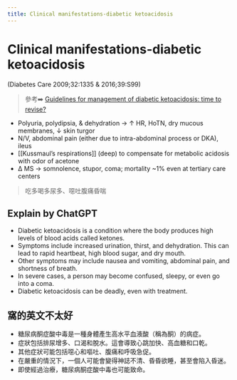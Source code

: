 ```yaml
---
title: Clinical manifestations-diabetic ketoacidosis
---
```

# Clinical manifestations-diabetic ketoacidosis


 (Diabetes Care 2009;32:1335 & 2016;39:S99)
> 參考➡️ [Guidelines for management of diabetic ketoacidosis: time to revise?](https://www.thelancet.com/journals/landia/article/PIIS2213-8587(17)30093-1/fulltext)

* Polyuria, polydipsia, & dehydration → ↑ HR, HoTN, dry mucous membranes, ↓ skin turgor
* N/V, abdominal pain (either due to intra-abdominal process or DKA), ileus
* [[Kussmaul’s respirations]] (deep) to compensate for metabolic acidosis with odor of acetone
* Δ MS → somnolence, stupor, coma; mortality ~1% even at tertiary care centers

> 吃多喝多尿多、噁吐腹痛昏喘

## Explain by ChatGPT


- Diabetic ketoacidosis is a condition where the body produces high levels of blood acids called ketones.
- Symptoms include increased urination, thirst, and dehydration. This can lead to rapid heartbeat, high blood sugar, and dry mouth.
- Other symptoms may include nausea and vomiting, abdominal pain, and shortness of breath.
- In severe cases, a person may become confused, sleepy, or even go into a coma.
- Diabetic ketoacidosis can be deadly, even with treatment.

## 窩的英文不太好

- 糖尿病酮症酸中毒是一種身體產生高水平血液酸（稱為酮）的病症。
- 症狀包括排尿增多、口渴和脫水。這會導致心跳加快、高血糖和口乾。
- 其他症狀可能包括噁心和嘔吐、腹痛和呼吸急促。
- 在嚴重的情況下，一個人可能會變得神誌不清、昏昏欲睡，甚至會陷入昏迷。
- 即使經過治療，糖尿病酮症酸中毒也可能致命。

